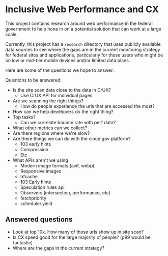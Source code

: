 # Inclusive Web Performance and CX

This project contains research around web performance in the federal government to help hone in on a potential solution that can work at a large scale.

Currently, this project has a `research` directory that uses publicly available data sources to see where the gaps are in the current monitoring strategy for federal sites and applications, particularly for those users who might be on low or mid-tier mobile devices and/or limited data plans.

Here are some of the questions we hope to answer:

Questions to be answered:

- Is the site scan data close to the data in CrUX?
    - Use CrUX API for individual pages
- Are we scanning the right things?
  - How do people experience the urls that are accessed the most?
- How can we help developers do the right thing?
- Top tasks?
  - Can we correlate bounce rate with perf data?
- What other metrics can we collect?
- Are there regions where we're slow?
- Are there things we can do with the cloud.gov platform?
  - 103 early hints
  - Compression
  - Etc
- What APIs aren't we using
  - Modern image formats (avif, webp)
  - Responsive images
  - bfcache
  - 103 Early hints
  - Speculation rules api
  - Observers (intersection, performance, etc)
  - fetchpriority
  - scheduler.yield

## Answered questions

- Look at top 10k. How many of those urls show up in site scan?
- Is CX speed good for the large majority of people? (p99 would be fantastic)
- Where are the gaps in the current strategy?
